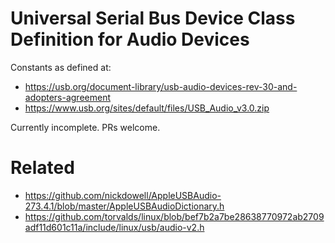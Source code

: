 # Universal Serial Bus Device Class Definition for Audio Devices

Constants as defined at:

- https://usb.org/document-library/usb-audio-devices-rev-30-and-adopters-agreement
- https://www.usb.org/sites/default/files/USB_Audio_v3.0.zip

Currently incomplete. PRs welcome.

# Related

- https://github.com/nickdowell/AppleUSBAudio-273.4.1/blob/master/AppleUSBAudioDictionary.h
- https://github.com/torvalds/linux/blob/bef7b2a7be28638770972ab2709adf11d601c11a/include/linux/usb/audio-v2.h
